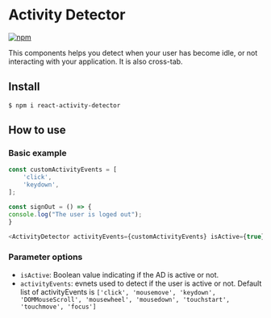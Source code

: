 # Activity Detector

[![npm](https://img.shields.io/github/license/filipjelic/ActivityDetector.svg)](https://www.npmjs.com/package/react-activity-detector)

This components helps you detect when your user has become idle, or not interacting with your application. It is also cross-tab.

## Install
```
$ npm i react-activity-detector
```

## How to use

### Basic example
```javascript
const customActivityEvents = [
    'click',
    'keydown',
];

const signOut = () => {
console.log("The user is loged out");
}

<ActivityDetector activityEvents={customActivityEvents} isActive={true} timeout={5*1000} signOut={signOut}/>
```

### Parameter options

- `isActive`: Boolean value indicating if the AD is active or not.
- `activityEvents`: evnets used to detect if the user is active or not. Default list of activityEvents is `['click', 'mousemove', 'keydown', 'DOMMouseScroll', 'mousewheel', 'mousedown', 'touchstart', 'touchmove', 'focus']`